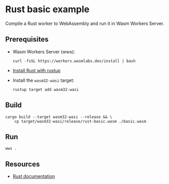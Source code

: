 # Rust basic example

Compile a Rust worker to WebAssembly and run it in Wasm Workers Server.

## Prerequisites

* Wasm Workers Server (wws):

  ```shell-session
  curl -fsSL https://workers.wasmlabs.dev/install | bash
  ```

* [Install Rust with rustup](https://www.rust-lang.org/tools/install)
* Install the `wasm32-wasi` target:

    ```shell-session
    rustup target add wasm32-wasi
    ```

## Build

```shell-session
cargo build --target wasm32-wasi --release && \
	cp target/wasm32-wasi/release/rust-basic.wasm ./basic.wasm
```

## Run

```shell-session
wws .
```

## Resources

* [Rust documentation](https://workers.wasmlabs.dev/docs/languages/rust)
